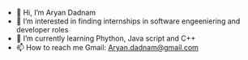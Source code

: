 - 👋 Hi, I’m Aryan Dadnam 
- 👀 I’m interested in finding internships in software engeeniering and developer roles
- 🌱 I’m currently learning Phython, Java script and C++
- 📫 How to reach me 
Gmail: Aryan.dadnam@gmail.com

<!---
AryaD1379/AryaD1379 is a ✨ special ✨ repository because its `README.md` (this file) appears on your GitHub profile.
You can click the Preview link to take a look at your changes.
--->
